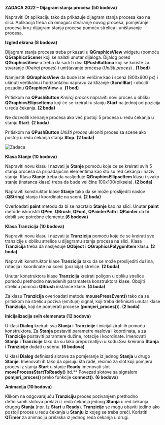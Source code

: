 **ZADAĆA 2022 – Dijagram stanja procesa (50 bodova)**

Napraviti Qt aplikaciju tako da prikazuje dijagram stanja procesa kao na slici. Aplikacija treba da omogući stvaranje novog procesa, pomjeranje procesa kroz dijagram stanja procesa pomoću strelica i uništavanje procesa.

**Izgled ekrana (8 bodova)**

Dijagram stanja procesa treba prikazati u **QGraphicsView** widgetu (pomoću **QGraphicsScene**) koji se nalazi unutar dijaloga. Dijalog pored **QGraphicsView**-a treba da sadrži dva **QPushButtona** koji se koriste za stvaranje (*Kreiraj proces*) i uništavanje procesa (*Uništi proces*) . **(1 bod)** 

Namjestiti **QGraphicsView** da bude iste veličine kao i scena (800x600 px) i ukinuti vertikalnu i horizontalnu napravu za klizanje (**ScrollBar**) i obojiti pozadinu **QGraphicsView**-a. **(1 bod)**

Pritiskom na **QPushButton** *Kreiraj proces* napraviti novi proces u obliku **QGraphicsEllipseItem**a koji će se kreirati u stanju **Start** na jednoj od pozicija u redu čekanja. 
**(2 boda)**

Ne dozvoliti kreiranje procesa ako već postoji 5 procesa u redu čekanja u stanju **Start**. **(2 boda)**

Pritiskom na **QPushButton** *Uništi proces* ukloniti proces sa scene ako postoji u redu čekanja stanja **Stop**. **(2 boda)**

![Zadaca](Aspose.Words.754da2c3-b602-4467-85a1-b62b7dfa99f7.001.jpeg)

**Klasa Stanje (10 bodova)**

Napraviti novu klasu i nazvati je **Stanje** pomoću koje će se kreirati svih 5 stanja procesa sa pripadajućim elementima kao što su red čekanja i naziv stanja. Klasa **Stanje** treba da nasljeđuje **QGraphicsEllipseItem** klasu i svako stanje (instanca klase) treba da bude veličine 100x100(piksela). **(2 boda)**

Napraviti konstruktor klase **Stanje** tako da se može proslijediti naslov (**QString**) stanja i koordinate na sceni. **(2 boda)**

Overloadati **paint** metodu da bi se nacrtalo **Stanje** kao na slici. Unutar **paint** metode iskoristiti **QPen**, **QBrush**, **QFont**, **QPainterPath** i **QPainter** da bi dobili sve potrebne elemente.**(6 bodova)**

**Klasa Tranzicija (10 bodova)**

Napraviti novu klasu i nazvati je **Tranzicija** pomoću koje će se kreirati sve tranzicije u obliku strelice u dijagramu stanja procesa na slici. Klasa **Tranzicija** treba da nasljeđuje **QObject** i **QGraphicsPolygonItem** klasu. **(2 boda)**

Napraviti konstruktor klase **Tranzicija** tako da se može proslijediti dužina, rotacija i koordinate na sceni (pozicija) strelice. **(2 boda)**

Unutar konstruktora klase **Tranzicija** kreirati poligon u obliku strelice pomoću prethodno navedenih paramatera konstruktora klase. Obojiti strelicu pomoću **QBrush** instance klase.
**(4 boda)**

Za klasu **Tranzicija** overloadati metodu **mousePressEvent()** tako da se pritiskom na strelicu poziva (emituje) signal, koji treba definisati unutar klase **Tranzicija**, koji će pomjerati procese (**pomjeri\_proces()**). **(2 boda)**

**Inicijalizacija svih elemenata (12 bodova)**

U klasi **Dialog** kreirati sva **Stanja** i **Tranzicije** i inicijalizirati ih pomoću konstruktora. Za **Stanja** postaviti parametre naslova i koordinata, a za **Tranzicije** postaviti paramtere dužine, rotacije i koordinate. Imenovati **Stanja** i **Tranzicije** tako da su lako prepoznatljivi u kodu.Sva kreirana **Stanja** i **Tranzicije** dodati u scenu.  **(6 bodova)**

U klasi **Dialog** definisati slotove za pomjeranje iz jednog **Stanja** u drugo **Stanje**. Imenovati ih tako da opisuju šta rade, recimo za slot koji pomjera proces iz stanja **Start** u stanje **Ready** imenovati slot **moveProcessStartToReady()** itd.** Povezati slotove sa signalom **pomjeri\_proces()** preko funkcije **connect()**. **(6 bodova)**

**Animacija (10 bodova)**

Klikom na odgovarajuću **Tranziciju** proces pozivanjem prethodno definisanih slotova prelazi iz reda čekanja jednog **Stanja** u red čekanja drugog **Stanja** (npr. Iz **Start** u **Ready**). **Tranzicije** se mogu obaviti jedino ako postoji proces u redu čekanja u **Stanju** iz kojeg se treba preći. Koristiti **QTimer** za animaciju prelaska iz jednog reda čekanja u drugi. 
